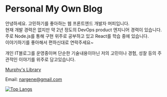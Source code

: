 # Personal My Own Blog

안녕하세요. 고민하기를 좋아하는 웹 프론트엔드 개발자 머피입니다.  
현재 개발 경력은 없지만 약 2년 정도의 DevOps product 엔지니어 경력이 있습니다.  
주로 Node.js를 통해 구현 위주로 공부하고 있고 React를 학습 중에 있습니다.  
이야기하기를 좋아해서 편하신대로 연락주세요~

개인 IT블로그를 운영중이며 단순한 기술내용이아닌 저의 고민이나 경험, 성찰 등의 주관적인 이야기를 위주로 담고있습니다.

[Murphy's Library](https://www.murphybooks.me/)

Email: nargene@gmail.com

[![Top Langs](https://github-readme-stats.vercel.app/api/top-langs/?username=murphybread&hide=scss,nunjucks,hcl)](https://github.com/anuraghazra/github-readme-stats)





